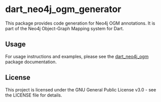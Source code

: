 # dart_neo4j_ogm_generator

This package provides code generation for Neo4j OGM annotations. It is part of the Neo4j Object-Graph Mapping system for Dart.

## Usage

For usage instructions and examples, please see the [dart_neo4j_ogm](../dart_neo4j_ogm/README.md) package documentation.

## License

This project is licensed under the GNU General Public License v3.0 - see the LICENSE file for details.
